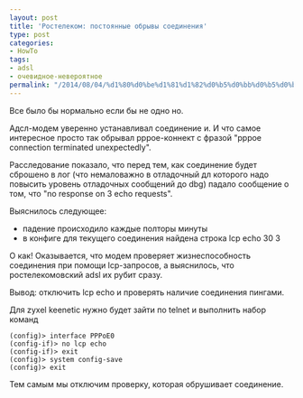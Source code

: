 ```yaml
---
layout: post
title: 'Ростелеком: постоянные обрывы соединения'
type: post
categories:
- HowTo
tags:
- adsl
- очевидное-невероятное
permalink: "/2014/08/04/%d1%80%d0%be%d1%81%d1%82%d0%b5%d0%bb%d0%b5%d0%ba%d0%be%d0%bc-adsl-%d0%bf%d0%be%d1%81%d1%82%d0%be%d1%8f%d0%bd%d0%bd%d1%8b%d0%b5-%d0%be%d0%b1%d1%80%d1%8b%d0%b2%d1%8b/"
---
```

Все было бы нормально если бы не одно но.

Адсл-модем уверенно устанавливал соединение и. И что самое интересное просто так обрывал pppoe-коннект с фразой "pppoe connection terminated unexpectedly".

Расследование показало, что перед тем, как соединение будет сброшено в лог (что немаловажно в отладочный дл которого надо повысить уровень отладочных сообщений до dbg) падало сообщение о том, что "no response on 3 echo requests".

Выяснилось следующее:

- падение происходило каждые полторы минуты
- в конфиге для текущего соединения найдена строка lcp echo 30 3

О как! Оказывается, что модем проверяет жизнеспособность соединения при помощи lcp-запросов, а выяснилось, что ростелекомовский adsl их рубит сразу.

Вывод: отключить lcp echo и проверять наличие соединения пингами.

Для zyxel keenetic нужно будет зайти по telnet и выполнить набор команд

```shell
(config)> interface PPPoE0  
(config-if)> no lcp echo  
(config-if)> exit  
(config)> system config-save  
(config)> exit
```

Тем самым мы отключим проверку, которая обрушивает соединение.

